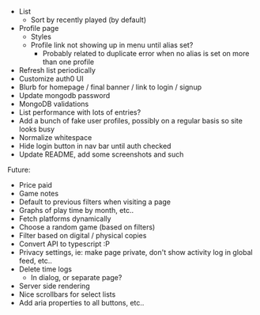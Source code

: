 - List
  - Sort by recently played (by default)
- Profile page
  - Styles
  - Profile link not showing up in menu until alias set?
    - Probably related to duplicate error when no alias is set on more than one profile
- Refresh list periodically
- Customize auth0 UI
- Blurb for homepage / final banner / link to login / signup
- Update mongodb password
- MongoDB validations
- List performance with lots of entries?
- Add a bunch of fake user profiles, possibly on a regular basis so site looks busy
- Normalize whitespace
- Hide login button in nav bar until auth checked
- Update README, add some screenshots and such

Future:

- Price paid
- Game notes
- Default to previous filters when visiting a page
- Graphs of play time by month, etc..
- Fetch platforms dynamically
- Choose a random game (based on filters)
- Filter based on digital / physical copies
- Convert API to typescript :P
- Privacy settings, ie: make page private, don't show activity log in global feed, etc..
- Delete time logs
  - In dialog, or separate page?
- Server side rendering
- Nice scrollbars for select lists
- Add aria properties to all buttons, etc..